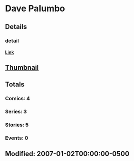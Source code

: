 # Dave  Palumbo 
## Details
### detail
#### [Link](http://marvel.com/comics/creators/8334/dave_palumbo?utm_campaign=apiRef&utm_source=225578a89fc76f3d20fbffda5d17a88d)
## [Thumbnail](http://i.annihil.us/u/prod/marvel/i/mg/9/d0/4bb4c255979ce.jpg)
## Totals
### Comics: 4
### Series: 3
### Stories: 5
### Events: 0
## Modified: 2007-01-02T00:00:00-0500